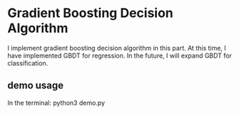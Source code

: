 # Gradient Boosting Decision Algorithm
I implement gradient boosting decision algorithm in this part. At this time, I have implemented GBDT for regression. In the future, I will expand GBDT for classification.    
## demo usage
In the terminal:
    python3 demo.py
